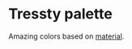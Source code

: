 # Tressty palette

Amazing colors based on [material](https://material-theme.com/docs/reference/color-palette/).
